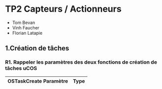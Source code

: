 # TP2 Capteurs / Actionneurs

- Tom Bevan
- Vinh Faucher
- Florian Latapie

## 1.Création de tâches

### R1. Rappeler les paramètres des deux fonctions de création de tâches uCOS

| OSTaskCreate Paramètre | Type |
|------------------------|------|
